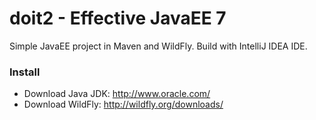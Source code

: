 # doit2 - Effective JavaEE 7

Simple JavaEE project in Maven and WildFly. Build with IntelliJ IDEA IDE.

### Install

- Download Java JDK: http://www.oracle.com/
- Download WildFly: http://wildfly.org/downloads/
